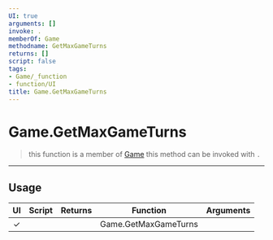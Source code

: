 ```yaml
---
UI: true
arguments: []
invoke: .
memberOf: Game
methodname: GetMaxGameTurns
returns: []
script: false
tags:
- Game/_function
- function/UI
title: Game.GetMaxGameTurns
---
```

# Game.GetMaxGameTurns
> this function is a member of [Game](civ-6/lua/Game.md)
> this method can be invoked with `.`
-----
## Usage
|  UI | Script | Returns | Function | Arguments |
|:---:|:------:|-------:|:--------:|:---------|
|✓| ||Game.GetMaxGameTurns||
